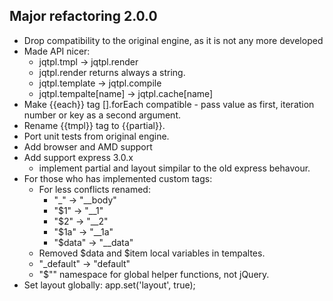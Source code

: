 ## Major refactoring 2.0.0
- Drop compatibility to the original engine, as it is not any more developed
- Made API nicer:
    - jqtpl.tmpl -> jqtpl.render
    - jqtpl.render returns always a string.
    - jqtpl.template -> jqtpl.compile
    - jqtpl.tempalte[name] -> jqtpl.cache[name]
- Make {{each}} tag [].forEach compatible - pass value as first, iteration number or key as a second argument.
- Rename {{tmpl}} tag to {{partial}}.
- Port unit tests from original engine.
- Add browser and AMD support
- Add support express 3.0.x
    - implement partial and layout simpilar to the old express behavour.
- For those who has implemented custom tags:
    - For less conflicts renamed:
        - "_" -> "__body"
        - "$1" -> "__1"
        - "$2" -> "__2"
        - "$1a" -> "__1a"
        - "$data" -> "__data"
    - Removed $data and $item local variables in tempaltes.
    - "_default" -> "default"
    - "$"" namespace for global helper functions, not jQuery.
- Set layout globally:
    app.set('layout', true);

